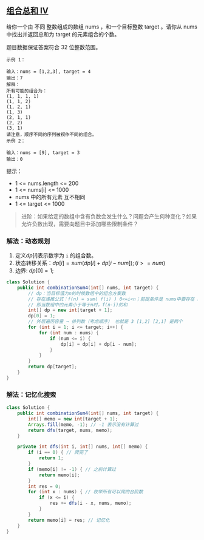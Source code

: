 ## [组合总和 Ⅳ](https://leetcode.cn/problems/combination-sum-iv/description/)

给你一个由 不同 整数组成的数组 nums ，和一个目标整数 target 。请你从 nums 中找出并返回总和为 target 的元素组合的个数。

题目数据保证答案符合 32 位整数范围。


````
示例 1：

输入：nums = [1,2,3], target = 4
输出：7
解释：
所有可能的组合为：
(1, 1, 1, 1)
(1, 1, 2)
(1, 2, 1)
(1, 3)
(2, 1, 1)
(2, 2)
(3, 1)
请注意，顺序不同的序列被视作不同的组合。
示例 2：

输入：nums = [9], target = 3
输出：0
````

提示：

- 1 <= nums.length <= 200
- 1 <= nums[i] <= 1000
- nums 中的所有元素 互不相同
- 1 <= target <= 1000


> 进阶：如果给定的数组中含有负数会发生什么？问题会产生何种变化？如果允许负数出现，需要向题目中添加哪些限制条件？

### 解法：动态规划
1. 定义$dp[i]$表示数字为 `i` 的组合数。
2. 状态转移关系：$dp[i] = sum(dp[i] + dp[i - num]); (i >= num)$
3. 边界: $dp[0] = 1;$

````java
class Solution {
    public int combinationSum4(int[] nums, int target) {
        // dp：当目标值为n的时候数组中的组合方案数
        // 存在递推公式：f(n) = sum( f(i) ) 0<=i<n；前提条件是 nums中要存在 n-i
        // 即当数组中的元素小于等于n时，f(n-i)的和
        int[] dp = new int[target + 1];
        dp[0] = 1;
        // 外层遍历容量 → 排列数（考虑顺序） 也就是 3 [1,2] [2,1] 是两个
        for (int i = 1; i <= target; i++) {
            for (int num : nums) {
                if (num <= i) {
                    dp[i] = dp[i] + dp[i - num];
                }
            }
        }
        return dp[target];
    }
}
````

### 解法：记忆化搜索

````java
class Solution {
    public int combinationSum4(int[] nums, int target) {
        int[] memo = new int[target + 1];
        Arrays.fill(memo, -1); // -1 表示没有计算过
        return dfs(target, nums, memo);
    }

    private int dfs(int i, int[] nums, int[] memo) {
        if (i == 0) { // 爬完了
            return 1;
        }
        if (memo[i] != -1) { // 之前计算过
            return memo[i];
        }
        int res = 0;
        for (int x : nums) { // 枚举所有可以爬的台阶数
            if (x <= i) {
                res += dfs(i - x, nums, memo);
            }
        }
        return memo[i] = res; // 记忆化
    }
}
````